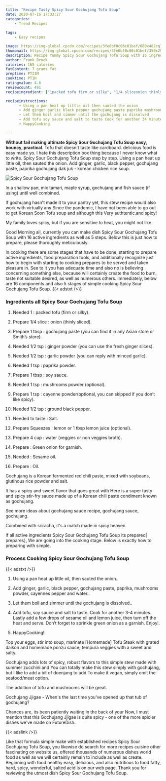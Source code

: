 ```yaml
---
title: "Recipe Tasty Spicy Sour Gochujang Tofu Soup"
date: 2020-07-16 17:33:27
categories:
    - Trend Recipes
    
tags:
    - Easy recipes

image: https://img-global.cpcdn.com/recipes/3fe0bf0c06c01bef/680x482cq70/spicy-sour-gochujang-tofu-soup-recipe-main-photo.jpg
thumbnail: https://img-global.cpcdn.com/recipes/3fe0bf0c06c01bef/350x250cq70/spicy-sour-gochujang-tofu-soup-recipe-main-photo.jpg
description: Recipe Yummy Spicy Sour Gochujang Tofu Soup with 16 ingredients and 5 stages of easy cooking.
author: Frank Brock
calories: 165 calories
fatContent: 7 grams fat
preptime: PT21M
cooktime: PT1H
ratingvalue: 4.6
reviewcount: 491
recipeingredient: ["1packed tofu firm or silky", "1/4 sliceonion thinly sliced", "1 tbspgochujang paste you can find it in any Asian store or Smiths store", "1/2 tspginger powder you can use the fresh ginger slices", "1/2 tspgarlic powder you can reply with minced garlic", "1 tsppaprika powder", "1 tbspsoy sauce", "1 tspmushrooms powder optional", "1 tspcayenne powderoptional you can skipped if you dont like spicy", "1/2 tspground black pepper", "to tasteSalt", "Squeezeslemon or 1 tbsp lemon juice optional", "4 cupwater veggies or non veggies broth", "Green onion for garnish", "Sesame oil", "Oil"]

recipeinstructions: 
      - Using a pan heat up little oil then sauted the onion 
      - Add ginger garlic black pepper gochujang paste paprika mushrooms powder cayennes pepper and water 
      - Let them boil and simmer until the gochujang is dissolved 
      - Add tofu soy sauce and salt to taste Cook for another 34 minutes Lastly add a few drops of sesame oil and lemon juice then turn off the heat and serve Dont forget to sprinkle green onion as a garnish Enjoy 
      - HappyCooking

---
```




**Without fail making ultimate Spicy Sour Gochujang Tofu Soup easy, bouncy, practical**. Tofu that doesn&#39;t taste like cardboard. delicious food is easy made yo. I hate this description box thing because I never know what to write. Spicy Sour Gochujang Tofu Soup step by step. Using a pan heat up little oil, then sauted the onion. Add ginger, garlic, black pepper, gochujang paste, paprika gochujang dak juk - korean chicken rice soup.


![Spicy Sour Gochujang Tofu Soup](https://img-global.cpcdn.com/recipes/3fe0bf0c06c01bef/680x482cq70/spicy-sour-gochujang-tofu-soup-recipe-main-photo.jpg "Spicy Sour Gochujang Tofu Soup")



In a shallow pan, mix tamari, maple syrup, gochujang and fish sauce (if using) until well combined.

If gochujang hasn&#39;t made it to your pantry yet, this stew recipe would also work with virtually any Since the pandemic, I have not been able to go out to get Korean Soon Tofu soup and although this Very authtentic.and spicy!

My family loves spicy, but if you are sensitive to heat, you might not like.


Good Morning all, currently you can make dish Spicy Sour Gochujang Tofu Soup with 16 active ingredients as well as 5 steps. Below this is just how to prepare, please thoroughly meticulously.

In cooking there are some stages that have to be done, starting to prepare active ingredients, food preparation tools, and additionally recognize just how to begin with starting to cooking prepares to be served and taken pleasure in. See to it you has adequate time and also no is believing concerning something else, because will certainly create the food to burn, taste not suitable desired, as well as numerous others. Immediately, below are 16 components and also 5 stages of simple cooking Spicy Sour Gochujang Tofu Soup.
{{< adstxt />}}

### Ingredients all Spicy Sour Gochujang Tofu Soup


1. Needed 1 : packed tofu (firm or silky).

1. Prepare 1/4 slice : onion (thinly sliced).

1. Prepare 1 tbsp : gochujang paste (you can find it in any Asian store or Smith’s store).

1. Needed 1/2 tsp : ginger powder (you can use the fresh ginger slices).

1. Needed 1/2 tsp : garlic powder (you can reply with minced garlic).

1. Needed 1 tsp : paprika powder.

1. Prepare 1 tbsp : soy sauce.

1. Needed 1 tsp : mushrooms powder (optional).

1. Prepare 1 tsp : cayenne powder(optional, you can skipped if you don’t like spicy).

1. Needed 1/2 tsp : ground black pepper.

1. Needed to taste : Salt.

1. Prepare Squeezes : lemon or 1 tbsp lemon juice (optional).

1. Prepare 4 cup : water (veggies or non veggies broth).

1. Prepare  : Green onion for garnish.

1. Needed  : Sesame oil.

1. Prepare  : Oil.


Gochujang is a Korean fermented red chili paste, mixed with soybeans, glutinous rice powder and salt.

It has a spicy and sweet flavor that goes great with Here is a super tasty and spicy stir-fry sauce made up of a Korean chili paste condiment known as gochujang.

See more ideas about gochujang sauce recipe, gochujang sauce, gochujang.

Combined with sriracha, it&#39;s a match made in spicy heaven.


If all active ingredients Spicy Sour Gochujang Tofu Soup its prepared| prepares}, We are going into the cooking stage. Below is exactly how to preparing with simple.

### Process Cooking Spicy Sour Gochujang Tofu Soup

{{< adstxt />}}


1. Using a pan heat up little oil, then sauted the onion..



1. Add ginger, garlic, black pepper, gochujang paste, paprika, mushrooms powder, cayennes pepper and water..



1. Let them boil and simmer until the gochujang is dissolved..



1. Add tofu, soy sauce and salt to taste. Cook for another 3-4 minutes. Lastly add a few drops of sesame oil and lemon juice, then turn off the heat and serve. Don’t forget to sprinkle green onion as a garnish. Enjoy!.



1. HappyCooking!.




Top your eggs, stir into soup, marinate [Homemade] Tofu Steak with grated daikon and homemade ponzu sauce; tempura veggies with a sweet and salty.

Gochujang adds lots of spicy, robust flavors to this simple stew made with summer zucchini and You can totally make this stew simply with gochujang, but I like to add a bit of doenjang to add To make it vegan, simply omit the seafood/meat option.

The addition of tofu and mushrooms will be great.

Gochujang Jjigae - When&#39;s the last time you&#39;ve opened up that tub of gochujang?

Chances are, its been patiently waiting in the back of your Now, I must mention that this Gochujang Jjigae is quite spicy - one of the more spicier dishes we&#39;ve made on FutureDish.


{{< adslink />}}

Like that formula simple make with established recipes Spicy Sour Gochujang Tofu Soup, you likewise do search for more recipes cuisine other fascinating on website us, offered thousands of numerous dishes world food as well as we will certainly remain to include as well as create. Beginning with food healthy easy, delicious, and also nutritious to food fatty, hard, spicy, wonderful, salted acid is on our web page. Thank you for reviewing the utmost dish Spicy Sour Gochujang Tofu Soup.
